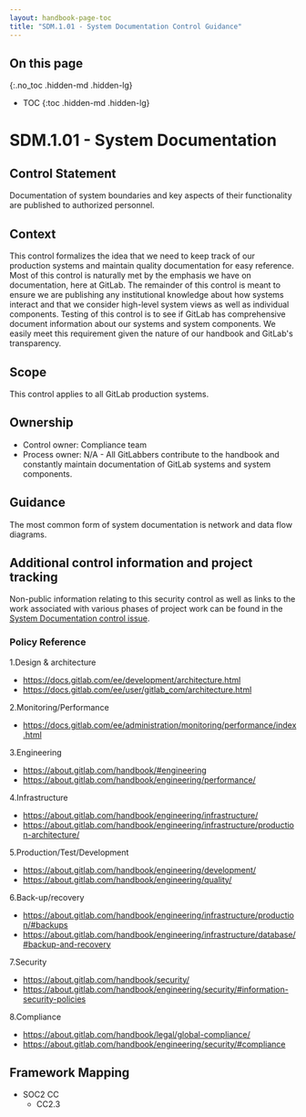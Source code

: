 ```yaml
---
layout: handbook-page-toc
title: "SDM.1.01 - System Documentation Control Guidance"
---
```


## On this page
{:.no_toc .hidden-md .hidden-lg}

- TOC
{:toc .hidden-md .hidden-lg}

# SDM.1.01 - System Documentation

## Control Statement

Documentation of system boundaries and key aspects of their functionality are published to authorized personnel. 

## Context

This control formalizes the idea that we need to keep track of our production systems and maintain quality documentation for easy reference. Most of this control is naturally met by the emphasis we have on documentation, here at GitLab. The remainder of this control is meant to ensure we are publishing any institutional knowledge about how systems interact and that we consider high-level system views as well as individual components. Testing of this control is to see if GitLab has comprehensive document information about our systems and system components. We easily meet this requirement given the nature of our handbook and GitLab's transparency.

## Scope

This control applies to all GitLab production systems.

## Ownership

* Control owner: Compliance team
* Process owner: N/A - All GitLabbers contribute to the handbook and constantly maintain documentation of GitLab systems and system components.

## Guidance

The most common form of system documentation is network and data flow diagrams.

## Additional control information and project tracking

Non-public information relating to this security control as well as links to the work associated with various phases of project work can be found in the [System Documentation control issue](https://gitlab.com/gitlab-com/gl-security/compliance/compliance/issues/873).

### Policy Reference
1.Design & architecture
* https://docs.gitlab.com/ee/development/architecture.html
* https://docs.gitlab.com/ee/user/gitlab_com/architecture.html

2.Monitoring/Performance
*  https://docs.gitlab.com/ee/administration/monitoring/performance/index.html

3.Engineering
*  https://about.gitlab.com/handbook/#engineering
*  https://about.gitlab.com/handbook/engineering/performance/

4.Infrastructure
* https://about.gitlab.com/handbook/engineering/infrastructure/
* https://about.gitlab.com/handbook/engineering/infrastructure/production-architecture/

5.Production/Test/Development
* https://about.gitlab.com/handbook/engineering/development/
* https://about.gitlab.com/handbook/engineering/quality/

6.Back-up/recovery
* https://about.gitlab.com/handbook/engineering/infrastructure/production/#backups
* https://about.gitlab.com/handbook/engineering/infrastructure/database/#backup-and-recovery

7.Security
* https://about.gitlab.com/handbook/security/
* https://about.gitlab.com/handbook/engineering/security/#information-security-policies

8.Compliance
* https://about.gitlab.com/handbook/legal/global-compliance/
* https://about.gitlab.com/handbook/engineering/security/#compliance

## Framework Mapping

* SOC2 CC
  * CC2.3
